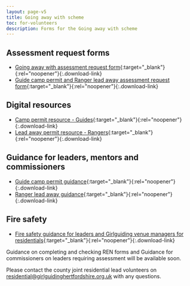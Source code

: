 ```yaml
---
layout: page-v5
title: Going away with scheme
toc: for-volunteers
description: Forms for the Going away with scheme
---
```

## Assessment request forms

- [Going away with assessment request form](/assets/docs/2024/going-away-with/going-away-with-assess-request-form.pdf){:target="_blank"}{:rel="noopener"}{:.download-link}
- [Guide camp permit and Ranger lead away assessment request form](/assets/docs/2024/going-away-with/camp-permit-lead-away-assess-request-form.pdf){:target="_blank"}{:rel="noopener"}{:.download-link}

## Digital resources

- [Camp permit resource - Guides](/assets/docs/2024/going-away-with/digital-camp-permit-guides.pdf){:target="_blank"}{:rel="noopener"}{:.download-link}
- [Lead away permit resource - Rangers](/assets/docs/2024/going-away-with/digital-lead-away-rangers.pdf){:target="_blank"}{:rel="noopener"}{:.download-link}

## Guidance for leaders, mentors and commissioners

- [Guide camp permit guidance](/assets/docs/2024/going-away-with/guide-camp-permit-guidance.pdf){:target="_blank"}{:rel="noopener"}{:.download-link}
- [Ranger lead away guidance](/assets/docs/2024/going-away-with/rangers-lead-away-guidance.pdf){:target="_blank"}{:rel="noopener"}{:.download-link}

## Fire safety

- [Fire safety guidance for leaders and Girlguiding venue managers for residentials](/assets/docs/2023/fire-safety-guidance.pdf){:target="_blank"}{:rel="noopener"}{:.download-link}

Guidance on completing and checking REN forms and Guidance for commissioners on leaders requiring assessment will be available soon.  

Please contact the county joint residential lead volunteers on <residential@girlguidinghertfordshire.org.uk> with any questions.
